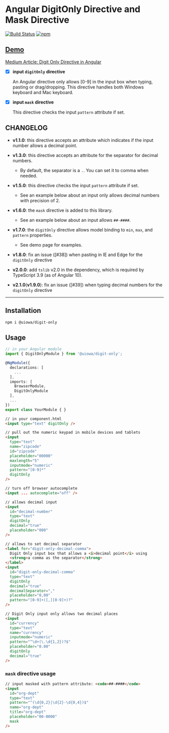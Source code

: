 # Angular DigitOnly Directive and Mask Directive

[![Build Status](https://img.shields.io/travis/changhuixu/ngx-digit-only/master.svg?label=Travis%20CI&style=flat-square)](https://travis-ci.org/changhuixu/ngx-digit-only)
[![npm](https://img.shields.io/npm/v/@uiowa/digit-only.svg?style=flat-square)](https://www.npmjs.com/package/@uiowa/digit-only)

## [Demo](https://digit-only.firebaseapp.com)

[Medium Article: Digit Only Directive in Angular](https://codeburst.io/digit-only-directive-in-angular-3db8a94d80c3)

- [x] **input `digitOnly` directive**

  An Angular directive only allows [0-9] in the input box when typing, pasting or drag/dropping. This directive handles both Windows keyboard and Mac keyboard.

- [x] **input `mask` directive**

  This directive checks the input `pattern` attribute if set.

## CHANGELOG

- **v1.1.0**: this directive accepts an attribute which indicates if the input number allows a decimal point.

- **v1.3.0**: this directive accepts an attribute for the separator for decimal numbers.

  - By default, the separator is a `.`. You can set it to comma when needed.

- **v1.5.0**: this directive checks the input `pattern` attribute if set.

  - See an example below about an input only allows decimal numbers with precision of 2.

- **v1.6.0**: the `mask` directive is added to this library.

  - See an example below about an input allows `##-####`.

- **v1.7.0**: the `digitOnly` directive allows model binding to `min`, `max`, and `pattern` properties.

  - See demo page for examples.

- **v1.8.0**: fix an issue ([#38]) when pasting in IE and Edge for the `digitOnly` directive

- **v2.0.0**: add `tslib` v2.0 in the dependency, which is required by TypeScript 3.9 (as of Angular 10).

- **v2.1.0**(**v1.9.0**): fix an issue ([#39]) when typing decimal numbers for the `digitOnly` directive

---

## Installation

```shell
npm i @uiowa/digit-only
```

## Usage

```typescript
// in your Angular module
import { DigitOnlyModule } from '@uiowa/digit-only';

@NgModule({
  declarations: [
    ...
  ],
  imports: [
    BrowserModule,
    DigitOnlyModule
  ],
  ...
})
export class YourModule { }
```

```html
// in your component.html
<input type="text" digitOnly />

// pull out the numeric keypad in mobile devices and tablets
<input
  type="text"
  name="zipcode"
  id="zipcode"
  placeholder="00000"
  maxlength="5"
  inputmode="numeric"
  pattern="[0-9]*"
  digitOnly
/>

// turn off browser autocomplete
<input ... autocomplete="off" />

// allows decimal input
<input
  id="decimal-number"
  type="text"
  digitOnly
  decimal="true"
  placeholder="000"
/>

// allows to set decimal separator
<label for="digit-only-decimal-comma">
  Digit Only input box that allows a <i>decimal point</i> using
  <strong>a comma as the separator</strong>
</label>
<input
  id="digit-only-decimal-comma"
  type="text"
  digitOnly
  decimal="true"
  decimalSeparator=","
  placeholder="0,00"
  pattern="[0-9]+([,][0-9]+)?"
/>

// Digit Only input only allows two decimal places
<input
  id="currency"
  type="text"
  name="currency"
  inputmode="numeric"
  pattern="^\d+(\.\d{1,2})?$"
  placeholder="0.00"
  digitOnly
  decimal="true"
/>
```

### `mask` directive usage

```html
// input masked with pattern attribute: <code>##-####</code>
<input
  id="org-dept"
  type="text"
  pattern="^(\d{0,2}|\d{2}-\d{0,4})$"
  name="org-dept"
  title="org-dept"
  placeholder="00-0000"
  mask
/>
```
